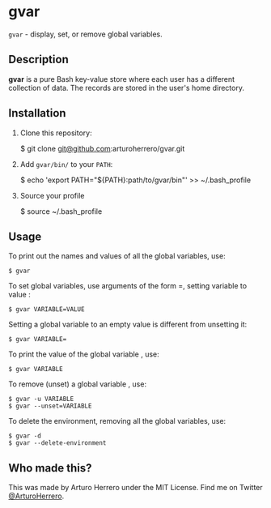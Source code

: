 # gvar

`gvar` - display, set, or remove global variables.


## Description

**gvar** is a pure Bash key-value store where each user has a different collection
of data. The records are stored in the user's home directory.


## Installation

1. Clone this repository:

    $ git clone git@github.com:arturoherrero/gvar.git

2. Add `gvar/bin/` to your `PATH`:

    $ echo 'export PATH="${PATH}:path/to/gvar/bin"' >> ~/.bash_profile

3. Source your profile

    $ source ~/.bash_profile


## Usage

To print out the names and values of all the global variables, use:

    $ gvar

To set global variables, use arguments of the form <VARIABLE>=<VALUE>,
setting variable <VARIABLE> to value <VALUE>:

    $ gvar VARIABLE=VALUE

Setting a global variable to an empty value is different from unsetting it:

    $ gvar VARIABLE=

To print the value of the global variable <VARIABLE>, use:

    $ gvar VARIABLE

To remove (unset) a global variable <VARIABLE>, use:

    $ gvar -u VARIABLE
    $ gvar --unset=VARIABLE

To delete the environment, removing all the global variables, use:

    $ gvar -d
    $ gvar --delete-environment


## Who made this?

This was made by Arturo Herrero under the MIT License. Find me on Twitter
[@ArturoHerrero][1].


[1]: https://twitter.com/ArturoHerrero
